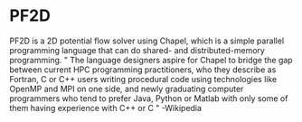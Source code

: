 # PF2D
PF2D is a 2D potential flow solver using Chapel, which is a simple parallel programming language that can do shared- and distributed-memory programming. 
" The language designers aspire for Chapel to bridge the gap between current HPC programming practitioners, who they describe as Fortran, C or C++ users writing procedural code using technologies like OpenMP and MPI on one side, and newly graduating computer programmers who tend to prefer Java, Python or Matlab with only some of them having experience with C++ or C " -Wikipedia
